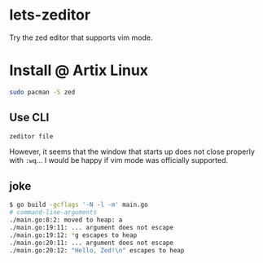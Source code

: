 # lets-zeditor
Try the zed editor that supports vim mode.

# Install @ Artix Linux
```bash
sudo pacman -S zed
```

## Use CLI
```bash
zeditor file
```
However, it seems that the window that starts up does not close properly with `:wq`... I would be happy if vim mode was officially supported.

## joke
```bash
$ go build -gcflags '-N -l -m' main.go
# command-line-arguments
./main.go:8:2: moved to heap: a
./main.go:19:11: ... argument does not escape
./main.go:19:12: *g escapes to heap
./main.go:20:11: ... argument does not escape
./main.go:20:12: "Hello, Zed!\n" escapes to heap
```
